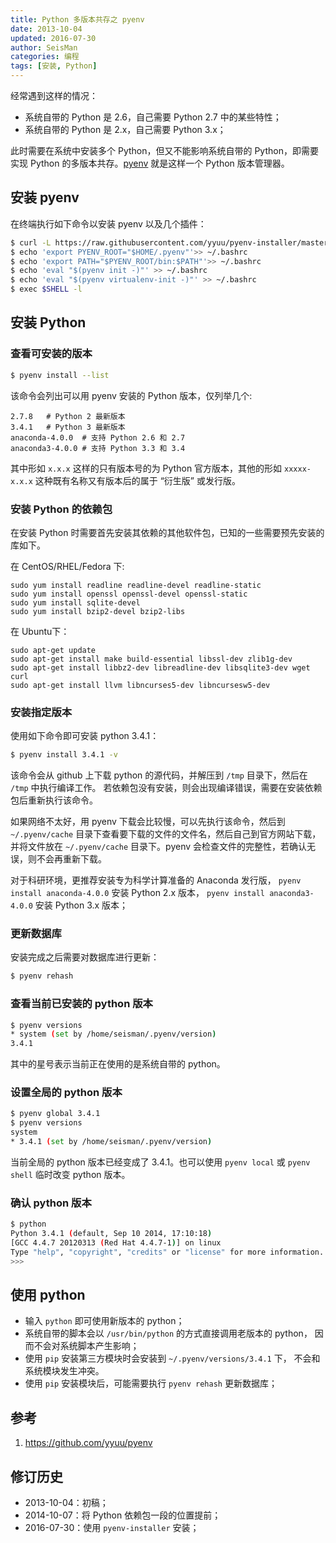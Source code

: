 ```yaml
---
title: Python 多版本共存之 pyenv
date: 2013-10-04
updated: 2016-07-30
author: SeisMan
categories: 编程
tags: [安装, Python]
---
```


经常遇到这样的情况：

- 系统自带的 Python 是 2.6，自己需要 Python 2.7 中的某些特性；
- 系统自带的 Python 是 2.x，自己需要 Python 3.x；

此时需要在系统中安装多个 Python，但又不能影响系统自带的 Python，即需要实现
Python 的多版本共存。[pyenv](https://github.com/yyuu/pyenv) 就是这样一个 Python 版本管理器。

<!--more-->

## 安装 pyenv

在终端执行如下命令以安装 pyenv 以及几个插件：

```bash
$ curl -L https://raw.githubusercontent.com/yyuu/pyenv-installer/master/bin/pyenv-installer | bash
$ echo 'export PYENV_ROOT="$HOME/.pyenv"'>> ~/.bashrc
$ echo 'export PATH="$PYENV_ROOT/bin:$PATH"'>> ~/.bashrc
$ echo 'eval "$(pyenv init -)"' >> ~/.bashrc
$ echo 'eval "$(pyenv virtualenv-init -)"' >> ~/.bashrc
$ exec $SHELL -l
```

## 安装 Python

### 查看可安装的版本

``` bash
$ pyenv install --list
```

该命令会列出可以用 pyenv 安装的 Python 版本，仅列举几个:

    2.7.8   # Python 2 最新版本
    3.4.1   # Python 3 最新版本
    anaconda-4.0.0  # 支持 Python 2.6 和 2.7
    anaconda3-4.0.0 # 支持 Python 3.3 和 3.4

其中形如 `x.x.x` 这样的只有版本号的为 Python 官方版本，其他的形如 `xxxxx-x.x.x`
这种既有名称又有版本后的属于 “衍生版” 或发行版。

### 安装 Python 的依赖包

在安装 Python 时需要首先安装其依赖的其他软件包，已知的一些需要预先安装的库如下。

在 CentOS/RHEL/Fedora 下:

    sudo yum install readline readline-devel readline-static
    sudo yum install openssl openssl-devel openssl-static
    sudo yum install sqlite-devel
    sudo yum install bzip2-devel bzip2-libs

在 Ubuntu下：

    sudo apt-get update
    sudo apt-get install make build-essential libssl-dev zlib1g-dev
    sudo apt-get install libbz2-dev libreadline-dev libsqlite3-dev wget curl
    sudo apt-get install llvm libncurses5-dev libncursesw5-dev

### 安装指定版本

使用如下命令即可安装 python 3.4.1：

```bash
$ pyenv install 3.4.1 -v
```

该命令会从 github 上下载 python 的源代码，并解压到 `/tmp` 目录下，然后在
`/tmp` 中执行编译工作。
若依赖包没有安装，则会出现编译错误，需要在安装依赖包后重新执行该命令。

如果网络不太好，用 pyenv 下载会比较慢，可以先执行该命令，然后到 `~/.pyenv/cache`
目录下查看要下载的文件的文件名，然后自己到官方网站下载，并将文件放在 `~/.pyenv/cache`
目录下。pyenv 会检查文件的完整性，若确认无误，则不会再重新下载。

对于科研环境，更推荐安装专为科学计算准备的 Anaconda 发行版，
`pyenv install anaconda-4.0.0` 安装 Python 2.x 版本，
`pyenv install anaconda3-4.0.0` 安装 Python 3.x 版本；

### 更新数据库

安装完成之后需要对数据库进行更新：

``` bash
$ pyenv rehash
```

### 查看当前已安装的 python 版本

``` bash
$ pyenv versions
* system (set by /home/seisman/.pyenv/version)
3.4.1
```

其中的星号表示当前正在使用的是系统自带的 python。

### 设置全局的 python 版本

``` bash
$ pyenv global 3.4.1
$ pyenv versions
system
* 3.4.1 (set by /home/seisman/.pyenv/version)
```

当前全局的 python 版本已经变成了 3.4.1。也可以使用 `pyenv local` 或 `pyenv shell`
临时改变 python 版本。

### 确认 python 版本

``` bash
$ python
Python 3.4.1 (default, Sep 10 2014, 17:10:18)
[GCC 4.4.7 20120313 (Red Hat 4.4.7-1)] on linux
Type "help", "copyright", "credits" or "license" for more information.
>>>
```

## 使用 python

-   输入 `python` 即可使用新版本的 python；
-   系统自带的脚本会以 `/usr/bin/python` 的方式直接调用老版本的 python，
    因而不会对系统脚本产生影响；
-   使用 `pip` 安装第三方模块时会安装到 `~/.pyenv/versions/3.4.1` 下，
    不会和系统模块发生冲突。
-   使用 `pip` 安装模块后，可能需要执行 `pyenv rehash` 更新数据库；

## 参考

1.  <https://github.com/yyuu/pyenv>

## 修订历史

-   2013-10-04：初稿；
-   2014-10-07：将 Python 依赖包一段的位置提前；
-   2016-07-30：使用 `pyenv-installer` 安装；

